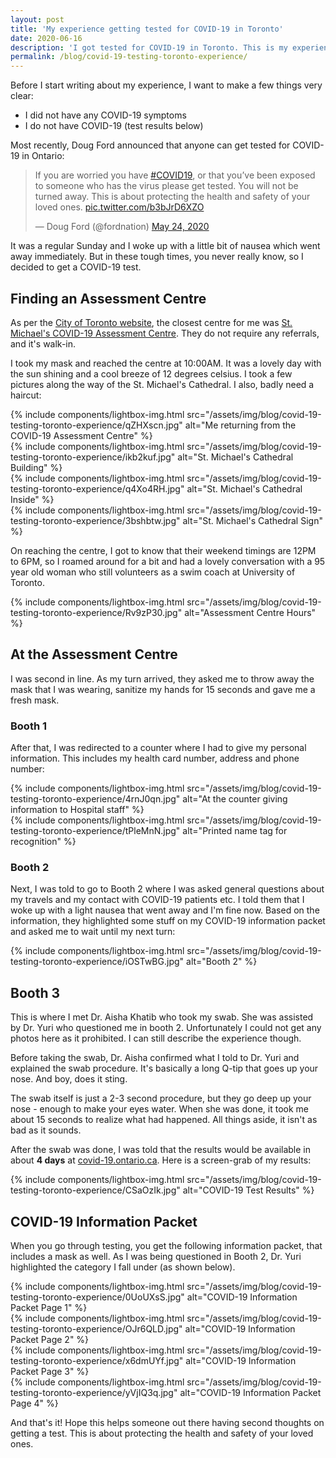 ```yaml
---
layout: post
title: 'My experience getting tested for COVID-19 in Toronto'
date: 2020-06-16
description: 'I got tested for COVID-19 in Toronto. This is my experience.'
permalink: /blog/covid-19-testing-toronto-experience/
---
```


Before I start writing about my experience, I want to make a few things very clear:

- I did not have any COVID-19 symptoms
- I do not have COVID-19 (test results below)

Most recently, Doug Ford announced that anyone can get tested for COVID-19 in Ontario:

<blockquote class="twitter-tweet"><p lang="en" dir="ltr">If you are worried you have <a href="https://twitter.com/hashtag/COVID19?src=hash&amp;ref_src=twsrc%5Etfw">#COVID19</a>, or that you’ve been exposed to someone who has the virus please get tested. You will not be turned away. This is about protecting the health and safety of your loved ones. <a href="https://t.co/b3bJrD6XZO">pic.twitter.com/b3bJrD6XZO</a></p>&mdash; Doug Ford (@fordnation) <a href="https://twitter.com/fordnation/status/1264571201969676295?ref_src=twsrc%5Etfw">May 24, 2020</a></blockquote> <script async src="https://platform.twitter.com/widgets.js" charset="utf-8"></script>

It was a regular Sunday and I woke up with a little bit of nausea which went away immediately. But in these tough times, you never really know, so I decided to get a COVID-19 test.

## Finding an Assessment Centre

As per the [City of Toronto website](https://www.toronto.ca/home/covid-19/covid-19-what-you-should-do/covid-19-have-symptoms-or-been-exposed/covid-19-assessment-centres/), the closest centre for me was [St. Michael's COVID-19 Assessment Centre](https://goo.gl/maps/Bw2eCS9zswqrH6417). They do not require any referrals, and it's walk-in.

I took my mask and reached the centre at 10:00AM. It was a lovely day with the sun shining and a cool breeze of 12 degrees celsius. I took a few pictures along the way of the St. Michael's Cathedral. I also, badly need a haircut:

<div class="row">
  <div class="column">
    {% include components/lightbox-img.html src="/assets/img/blog/covid-19-testing-toronto-experience/qZHXscn.jpg" alt="Me returning from the COVID-19 Assessment Centre" %}
  </div>
  <div class="column">
    {% include components/lightbox-img.html src="/assets/img/blog/covid-19-testing-toronto-experience/ikb2kuf.jpg" alt="St. Michael's Cathedral Building" %}
  </div>
  <div class="column">
    {% include components/lightbox-img.html src="/assets/img/blog/covid-19-testing-toronto-experience/q4Xo4RH.jpg" alt="St. Michael's Cathedral Inside" %}
  </div>
  <div class="column">
    {% include components/lightbox-img.html src="/assets/img/blog/covid-19-testing-toronto-experience/3bshbtw.jpg" alt="St. Michael's Cathedral Sign" %}
  </div>
</div>

On reaching the centre, I got to know that their weekend timings are 12PM to 6PM, so I roamed around for a bit and had a lovely conversation with a 95 year old woman who still volunteers as a swim coach at University of Toronto.

{% include components/lightbox-img.html src="/assets/img/blog/covid-19-testing-toronto-experience/Rv9zP30.jpg" alt="Assessment Centre Hours" %}

## At the Assessment Centre

I was second in line. As my turn arrived, they asked me to throw away the mask that I was wearing, sanitize my hands for 15 seconds and gave me a fresh mask.

### Booth 1

After that, I was redirected to a counter where I had to give my personal information. This includes my health card number, address and phone number:

<div class="row">
  <div class="column">
    {% include components/lightbox-img.html src="/assets/img/blog/covid-19-testing-toronto-experience/4rnJ0qn.jpg" alt="At the counter giving information to Hospital staff" %}
  </div>
  <div class="column">
    {% include components/lightbox-img.html src="/assets/img/blog/covid-19-testing-toronto-experience/tPleMnN.jpg" alt="Printed name tag for recognition" %}
  </div>
</div>

### Booth 2

Next, I was told to go to Booth 2 where I was asked general questions about my travels and my contact with COVID-19 patients etc. I told them that I woke up with a light nausea that went away and I'm fine now. Based on the information, they highlighted some stuff on my COVID-19 information packet and asked me to wait until my next turn:

{% include components/lightbox-img.html src="/assets/img/blog/covid-19-testing-toronto-experience/iOSTwBG.jpg" alt="Booth 2" %}

## Booth 3

This is where I met Dr. Aisha Khatib who took my swab. She was assisted by Dr. Yuri who questioned me in booth 2. Unfortunately I could not get any photos here as it prohibited. I can still describe the experience though.

Before taking the swab, Dr. Aisha confirmed what I told to Dr. Yuri and explained the swab procedure. It's basically a long Q-tip that goes up your nose. And boy, does it sting.

The swab itself is just a 2-3 second procedure, but they go deep up your nose - enough to make your eyes water. When she was done, it took me about 15 seconds to realize what had happened. All things aside, it isn't as bad as it sounds.

After the swab was done, I was told that the results would be available in about **4 days** at [covid-19.ontario.ca](https://covid-19.ontario.ca/). Here is a screen-grab of my results:

{% include components/lightbox-img.html src="/assets/img/blog/covid-19-testing-toronto-experience/CSaOzIk.jpg" alt="COVID-19 Test Results" %}

## COVID-19 Information Packet

When you go through testing, you get the following information packet, that includes a mask as well. As I was being questioned in Booth 2, Dr. Yuri highlighted the category I fall under (as shown below).

<div class="row">
  <div class="column">
    {% include components/lightbox-img.html src="/assets/img/blog/covid-19-testing-toronto-experience/0UoUXsS.jpg" alt="COVID-19 Information Packet Page 1" %}
  </div>
  <div class="column">
    {% include components/lightbox-img.html src="/assets/img/blog/covid-19-testing-toronto-experience/OJr6QLD.jpg" alt="COVID-19 Information Packet Page 2" %}
  </div>
</div>
<div class="row">
  <div class="column">
    {% include components/lightbox-img.html src="/assets/img/blog/covid-19-testing-toronto-experience/x6dmUYf.jpg" alt="COVID-19 Information Packet Page 3" %}
  </div>
  <div class="column">
    {% include components/lightbox-img.html src="/assets/img/blog/covid-19-testing-toronto-experience/yVjIQ3q.jpg" alt="COVID-19 Information Packet Page 4" %}
  </div>
</div>

And that's it! Hope this helps someone out there having second thoughts on getting a test. This is about protecting the health and safety of your loved ones.
